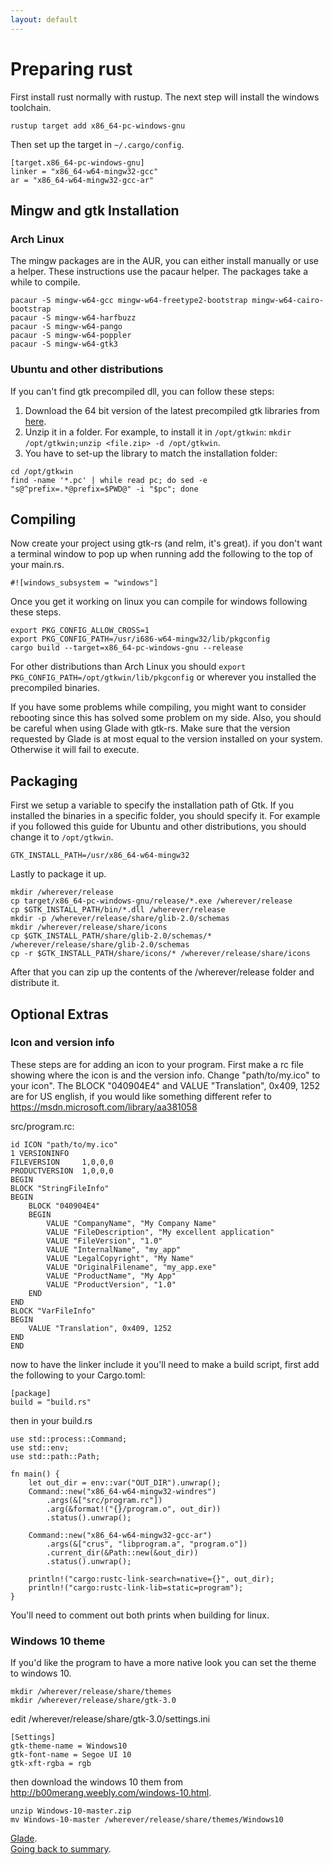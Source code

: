 ```yaml
---
layout: default
---
```


# Preparing rust

First install rust normally with rustup. The next step will install the windows toolchain.

    rustup target add x86_64-pc-windows-gnu

Then set up the target in `~/.cargo/config`.

    [target.x86_64-pc-windows-gnu]
    linker = "x86_64-w64-mingw32-gcc"
    ar = "x86_64-w64-mingw32-gcc-ar"

## Mingw and gtk Installation

### Arch Linux

The mingw packages are in the AUR, you can either install manually or use a helper. These instructions use the pacaur helper. The packages take a while to compile.

    pacaur -S mingw-w64-gcc mingw-w64-freetype2-bootstrap mingw-w64-cairo-bootstrap
    pacaur -S mingw-w64-harfbuzz
    pacaur -S mingw-w64-pango
    pacaur -S mingw-w64-poppler
    pacaur -S mingw-w64-gtk3

### Ubuntu and other distributions

If you can't find gtk precompiled dll, you can follow these steps:

1. Download the 64 bit version of the latest precompiled gtk libraries from [here](http://win32builder.gnome.org/).
2. Unzip it in a folder. For example, to install it in `/opt/gtkwin`: `mkdir /opt/gtkwin;unzip <file.zip> -d /opt/gtkwin`.
3. You have to set-up the library to match the installation folder:

```    
cd /opt/gtkwin
find -name '*.pc' | while read pc; do sed -e "s@^prefix=.*@prefix=$PWD@" -i "$pc"; done
```

## Compiling

Now create your project using gtk-rs (and relm, it's great). if you don't want a terminal window to pop up when running add the following to the top of your main.rs.

    #![windows_subsystem = "windows"]

Once you get it working on linux you can compile for windows following these steps.

    export PKG_CONFIG_ALLOW_CROSS=1
    export PKG_CONFIG_PATH=/usr/i686-w64-mingw32/lib/pkgconfig
    cargo build --target=x86_64-pc-windows-gnu --release

For other distributions than Arch Linux you should `export PKG_CONFIG_PATH=/opt/gtkwin/lib/pkgconfig` or wherever you installed the precompiled binaries.


If you have some problems while compiling, you might want to consider rebooting since this has solved some problem on my side.
Also, you should be careful when using Glade with gtk-rs. Make sure that the version requested by Glade is at most equal to the version installed on your system. Otherwise it will fail to execute.

## Packaging

First we setup a variable to specify the installation path of Gtk. If you installed the binaries in a specific folder, you should specify it. For example if you followed this guide for Ubuntu and other distributions, you should change it to `/opt/gtkwin`.

    GTK_INSTALL_PATH=/usr/x86_64-w64-mingw32
    
Lastly to package it up.

    mkdir /wherever/release
    cp target/x86_64-pc-windows-gnu/release/*.exe /wherever/release
    cp $GTK_INSTALL_PATH/bin/*.dll /wherever/release
    mkdir -p /wherever/release/share/glib-2.0/schemas
    mkdir /wherever/release/share/icons
    cp $GTK_INSTALL_PATH/share/glib-2.0/schemas/* /wherever/release/share/glib-2.0/schemas
    cp -r $GTK_INSTALL_PATH/share/icons/* /wherever/release/share/icons

After that you can zip up the contents of the /wherever/release folder and distribute it.

## Optional Extras

### Icon and version info

These steps are for adding an icon to your program. First make a rc file showing where the icon is and the version info. Change "path/to/my.ico" to your icon". The BLOCK "040904E4" and VALUE "Translation", 0x409, 1252 are for US english, if you would like something different refer to https://msdn.microsoft.com/library/aa381058

src/program.rc:

    id ICON "path/to/my.ico"
    1 VERSIONINFO
    FILEVERSION     1,0,0,0
    PRODUCTVERSION  1,0,0,0
    BEGIN
    BLOCK "StringFileInfo"
    BEGIN
        BLOCK "040904E4"
        BEGIN
            VALUE "CompanyName", "My Company Name"
            VALUE "FileDescription", "My excellent application"
            VALUE "FileVersion", "1.0"
            VALUE "InternalName", "my_app"
            VALUE "LegalCopyright", "My Name"
            VALUE "OriginalFilename", "my_app.exe"
            VALUE "ProductName", "My App"
            VALUE "ProductVersion", "1.0"
        END
    END
    BLOCK "VarFileInfo"
    BEGIN
        VALUE "Translation", 0x409, 1252
    END
    END

now to have the linker include it you'll need to make a build script, first add the following to your Cargo.toml:

    [package]
    build = "build.rs"

then in your build.rs

    use std::process::Command;
    use std::env;
    use std::path::Path;

    fn main() {
        let out_dir = env::var("OUT_DIR").unwrap();
        Command::new("x86_64-w64-mingw32-windres")
            .args(&["src/program.rc"])
            .arg(&format!("{}/program.o", out_dir))
            .status().unwrap();
        
        Command::new("x86_64-w64-mingw32-gcc-ar")
            .args(&["crus", "libprogram.a", "program.o"])
            .current_dir(&Path::new(&out_dir))
            .status().unwrap();

        println!("cargo:rustc-link-search=native={}", out_dir);
        println!("cargo:rustc-link-lib=static=program");
    }

You'll need to comment out both prints when building for linux.

### Windows 10 theme

If you'd like the program to have a more native look you can set the theme to windows 10.

    mkdir /wherever/release/share/themes
    mkdir /wherever/release/share/gtk-3.0

edit /wherever/release/share/gtk-3.0/settings.ini

    [Settings]
    gtk-theme-name = Windows10
    gtk-font-name = Segoe UI 10
    gtk-xft-rgba = rgb

then download the windows 10 them from http://b00merang.weebly.com/windows-10.html.

    unzip Windows-10-master.zip
    mv Windows-10-master /wherever/release/share/themes/Windows10

<div class="footer">
<div><a href="/tuto/glade">Glade</a>.</div>
<div><a href="/docs-src/tutorial">Going back to summary</a>.</div>
<div></div>
</div>
